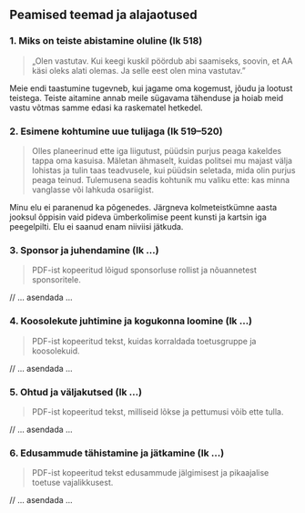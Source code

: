 ## Peamised teemad ja alajaotused

### 1. Miks on teiste abistamine oluline (lk 518)

> „Olen vastutav. Kui keegi kuskil pöördub abi saamiseks, soovin, et AA käsi oleks alati olemas. Ja selle eest olen mina vastutav.”

Meie endi taastumine tugevneb, kui jagame oma kogemust, jõudu ja lootust teistega. Teiste aitamine annab meile sügavama tähenduse ja hoiab meid vastu võtmas samme edasi ka raskematel hetkedel.

### 2. Esimene kohtumine uue tulijaga (lk 519–520)

> Olles planeerinud ette iga liigutust, püüdsin purjus peaga kakeldes tappa oma kasuisa. Mäletan ähmaselt, kuidas politsei mu majast välja lohistas ja tulin taas teadvusele, kui püüdsin seletada, mida olin purjus peaga teinud. Tulemusena seadis kohtunik mu valiku ette: kas minna vanglasse või lahkuda osariigist.

Minu elu ei paranenud ka põgenedes. Järgneva kolmeteistkümne aasta jooksul õppisin vaid pideva ümberkolimise peent kunsti ja kartsin iga peegelpilti. Elu ei saanud enam niiviisi jätkuda.

### 3. Sponsor ja juhendamine (lk ...)

> PDF-ist kopeeritud lõigud sponsorluse rollist ja nõuannetest sponsoritele.

// ... asendada ...

### 4. Koosolekute juhtimine ja kogukonna loomine (lk ...)

> PDF-ist kopeeritud tekst, kuidas korraldada toetusgruppe ja koosolekuid.

// ... asendada ...

### 5. Ohtud ja väljakutsed (lk ...)

> PDF-ist kopeeritud tekst, milliseid lõkse ja pettumusi võib ette tulla.

// ... asendada ...

### 6. Edusammude tähistamine ja jätkamine (lk ...)

> PDF-ist kopeeritud tekst edusammude jälgimisest ja pikaajalise toetuse vajalikkusest.

// ... asendada ...